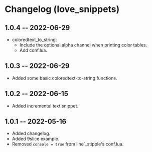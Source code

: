 # Changelog (love\_snippets)

## 1.0.4 -- 2022-06-29
* coloredtext\_to\_string:
  * Include the optional alpha channel when printing color tables.
  * Add conf.lua.

## 1.0.3 -- 2022-06-29
* Added some basic coloredtext-to-string functions.

## 1.0.2 -- 2022-06-15
* Added incremental text snippet.

## 1.0.1 -- 2022-05-16
* Added changelog.
* Added 9slice example.
* Removed `console = true` from line`_stipple's conf.lua.

